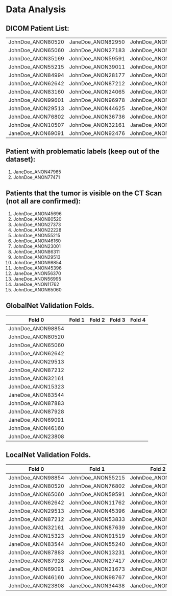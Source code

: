 # Data Analysis

## DICOM Patient List:
|                   |                   |                   |                   |                   |                   | 
|:-----------------:|:-----------------:|:-----------------:|:-----------------:|:-----------------:|:-----------------:|
| JohnDoe_ANON80520 | JaneDoe_ANON82950 | JohnDoe_ANON42529 | JohnDoe_ANON27373 | JohnDoe_ANON39080 | JohnDoe_ANON51834 |
| JohnDoe_ANON65060 | JohnDoe_ANON27183 | JohnDoe_ANON15323 | JaneDoe_ANON25911 | JohnDoe_ANON77471 | JaneDoe_ANON34438 | 
| JohnDoe_ANON35169 | JohnDoe_ANON59591 | JohnDoe_ANON86311 | JohnDoe_ANON77296 | JohnDoe_ANON55831 | JohnDoe_ANON57371 | 
| JohnDoe_ANON55215 | JohnDoe_ANON39011 | JohnDoe_ANON11762 | JaneDoe_ANON83544 | JohnDoe_ANON81710 | JohnDoe_ANON23808 |
| JohnDoe_ANON84994 | JohnDoe_ANON28177 | JohnDoe_ANON45396 | JohnDoe_ANON91519 | JohnDoe_ANON61677 | JohnDoe_ANON98854 |
| JohnDoe_ANON62642 | JohnDoe_ANON87212 | JohnDoe_ANON92634 | JohnDoe_ANON23001 | JohnDoe_ANON21673 | JohnDoe_ANON72295 |
| JohnDoe_ANON83160 | JohnDoe_ANON24065 | JohnDoe_ANON53833 | JohnDoe_ANON74328 | JohnDoe_ANON15860 | JohnDoe_ANON50337 |
| JohnDoe_ANON99601 | JohnDoe_ANON96978 | JohnDoe_ANON78721 | JohnDoe_ANON55240 | JohnDoe_ANON64482 | JaneDoe_ANON47965 |
| JohnDoe_ANON29513 | JohnDoe_ANON44625 | JaneDoe_ANON12304 | JohnDoe_ANON87883 | JohnDoe_ANON70417 | JaneDoe_ANON56995 |
| JohnDoe_ANON76802 | JohnDoe_ANON36736 | JohnDoe_ANON87639 | JohnDoe_ANON87928 | JohnDoe_ANON45696 | JohnDoe_ANON55098 |
| JohnDoe_ANON10507 | JohnDoe_ANON32161 | JaneDoe_ANON56370 | JohnDoe_ANON13231 | JohnDoe_ANON22228 |                   |
| JaneDoe_ANON69091 | JohnDoe_ANON92476 | JohnDoe_ANON98767 | JohnDoe_ANON27417 | JohnDoe_ANON46160 |                   |

## Patient with problematic labels (keep out of the dataset):
1. JaneDoe_ANON47965
2. JohnDoe_ANON77471

## Patients that the tumor is visible on the CT Scan (not all are confirmed):
1. JohnDoe_ANON45696               
2. JohnDoe_ANON80520               
3. JohnDoe_ANON27373      
4. JohnDoe_ANON22228
5. JohnDoe_ANON55215
6. JohnDoe_ANON46160
7. JohnDoe_ANON23001
8. JohnDoe_ANON86311
9. JohnDoe_ANON29513
10. JohnDoe_ANON98854
11. JohnDoe_ANON45396
12. JaneDoe_ANON56370
13. JaneDoe_ANON56995
14. JaneDoe_ANON11762
15. JohnDoe_ANON65060

## GlobalNet Validation Folds.
|      Fold 0       | Fold 1 | Fold 2 | Fold 3 | Fold 4 | 
|:-----------------:|:------:|:------:|:------:|:------:|
| JohnDoe_ANON98854 |        |        |        |        |
| JohnDoe_ANON80520 |        |        |        |        | 
| JohnDoe_ANON65060 |        |        |        |        | 
| JohnDoe_ANON62642 |        |        |        |        |
| JohnDoe_ANON29513 |        |        |        |        |
| JohnDoe_ANON87212 |        |        |        |        |
| JohnDoe_ANON32161 |        |        |        |        |
| JohnDoe_ANON15323 |        |        |        |        |
| JaneDoe_ANON83544 |        |        |        |        |
| JohnDoe_ANON87883 |        |        |        |        |
| JohnDoe_ANON87928 |        |        |        |        |
| JaneDoe_ANON69091 |        |        |        |        |
| JohnDoe_ANON46160 |        |        |        |        |
| JohnDoe_ANON23808 |        |        |        |        |

## LocalNet Validation Folds.
|      Fold 0       |      Fold 1       |      Fold 2       |      Fold 3       |      Fold 4       | 
|:-----------------:|:-----------------:|:-----------------:|:-----------------:|:-----------------:|
| JohnDoe_ANON98854 | JohnDoe_ANON55215 | JohnDoe_ANON70417 | JohnDoe_ANON50337 | JohnDoe_ANON83160 |
| JohnDoe_ANON80520 | JohnDoe_ANON76802 | JohnDoe_ANON35169 | JohnDoe_ANON55098 | JohnDoe_ANON10507 | 
| JohnDoe_ANON65060 | JohnDoe_ANON59591 | JohnDoe_ANON84994 | JohnDoe_ANON99601 | JohnDoe_ANON27183 | 
| JohnDoe_ANON62642 | JohnDoe_ANON11762 | JohnDoe_ANON24065 | JohnDoe_ANON28177 | JohnDoe_ANON39011 |
| JohnDoe_ANON29513 | JohnDoe_ANON45396 | JaneDoe_ANON82950 | JohnDoe_ANON86311 | JohnDoe_ANON96978 |
| JohnDoe_ANON87212 | JohnDoe_ANON53833 | JohnDoe_ANON36736 | JohnDoe_ANON92634 | JohnDoe_ANON44625 |
| JohnDoe_ANON32161 | JohnDoe_ANON87639 | JohnDoe_ANON92476 | JaneDoe_ANON56370 | JaneDoe_ANON12304 |
| JohnDoe_ANON15323 | JohnDoe_ANON91519 | JohnDoe_ANON42529 | JaneDoe_ANON25911 | JohnDoe_ANON27373 |
| JaneDoe_ANON83544 | JohnDoe_ANON55240 | JohnDoe_ANON78721 | JohnDoe_ANON23001 | JohnDoe_ANON55831 |
| JohnDoe_ANON87883 | JohnDoe_ANON13231 | JohnDoe_ANON77296 | JohnDoe_ANON39080 | JohnDoe_ANON81710 |
| JohnDoe_ANON87928 | JohnDoe_ANON27417 | JohnDoe_ANON74328 | JohnDoe_ANON61677 | JohnDoe_ANON64482 |
| JaneDoe_ANON69091 | JohnDoe_ANON21673 | JohnDoe_ANON15860 | JohnDoe_ANON51834 | JohnDoe_ANON45696 |
| JohnDoe_ANON46160 | JohnDoe_ANON98767 | JohnDoe_ANON72295 | JohnDoe_ANON57371 | JohnDoe_ANON22228 |
| JohnDoe_ANON23808 | JaneDoe_ANON34438 | JaneDoe_ANON56995 |         -         |         -         |
